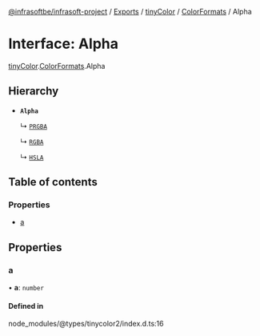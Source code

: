 [@infrasoftbe/infrasoft-project](../README.md) / [Exports](../modules.md) / [tinyColor](../modules/tinyColor.md) / [ColorFormats](../modules/tinyColor.ColorFormats.md) / Alpha

# Interface: Alpha

[tinyColor](../modules/tinyColor.md).[ColorFormats](../modules/tinyColor.ColorFormats.md).Alpha

## Hierarchy

- **`Alpha`**

  ↳ [`PRGBA`](tinyColor.ColorFormats.PRGBA.md)

  ↳ [`RGBA`](tinyColor.ColorFormats.RGBA.md)

  ↳ [`HSLA`](tinyColor.ColorFormats.HSLA.md)

## Table of contents

### Properties

- [a](tinyColor.ColorFormats.Alpha.md#a)

## Properties

### a

• **a**: `number`

#### Defined in

node_modules/@types/tinycolor2/index.d.ts:16
